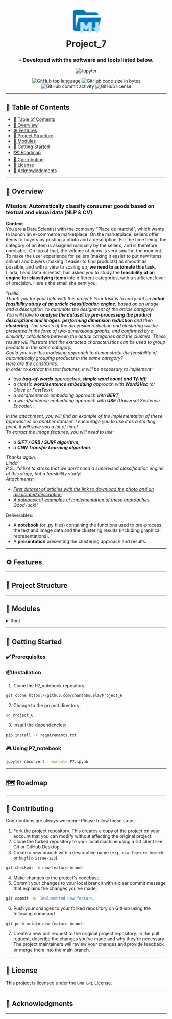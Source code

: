 <div align="center">
<h1 align="center">
<img src="https://raw.githubusercontent.com/PKief/vscode-material-icon-theme/ec559a9f6bfd399b82bb44393651661b08aaf7ba/icons/folder-markdown-open.svg" width="100" />
<br>Project_7
</h1>
<h3>◦ Developed with the software and tools listed below.</h3>

<p align="center">
<img src="https://img.shields.io/badge/Jupyter-F37626.svg?style&logo=Jupyter&logoColor=white" alt="Jupyter" />
</p>
<img src="https://img.shields.io/github/languages/top/chanthbouala/Project_6?style&color=5D6D7E" alt="GitHub top language" />
<img src="https://img.shields.io/github/languages/code-size/chanthbouala/Project_6?style&color=5D6D7E" alt="GitHub code size in bytes" />
<img src="https://img.shields.io/github/commit-activity/m/chanthbouala/Project_6?style&color=5D6D7E" alt="GitHub commit activity" />
<img src="https://img.shields.io/github/license/chanthbouala/Project_6?style&color=5D6D7E" alt="GitHub license" />
</div>

---

## 📒 Table of Contents
- [📒 Table of Contents](#-table-of-contents)
- [📍 Overview](#-overview)
- [⚙️ Features](#-features)
- [📂 Project Structure](#project-structure)
- [🧩 Modules](#modules)
- [🚀 Getting Started](#-getting-started)
- [🗺 Roadmap](#-roadmap)
- [🤝 Contributing](#-contributing)
- [📄 License](#-license)
- [👏 Acknowledgments](#-acknowledgments)

---


## 📍 Overview

### Mission: Automatically classify consumer goods based on textual and visual data (NLP & CV)
**Context**  
You are a Data Scientist with the company "Place de marché", which wants to launch an e-commerce marketplace. On the marketplace, sellers offer items to buyers by posting a photo and a description. For the time being, the category of an item is assigned manually by the sellers, and is therefore unreliable. On top of that, the volume of items is very small at the moment. To make the user experience for sellers (making it easier to put new items online) and buyers (making it easier to find products) as smooth as possible, and with a view to scaling up, **we need to automate this task**.  
Linda, Lead Data Scientist, has asked you to study the **feasibility of an engine for classifying items** into different categories, with a sufficient level of precision. Here's the email she sent you:  

"_Hello_,  
_Thank you for your help with this project! Your task is to carry out an **initial feasibility study of an article classification engine**, based on an image and a description, to automate the assignment of the article category.  
You will have to **analyse the dataset** by **pre-processing the product descriptions and images**, **performing dimension reduction** and then **clustering**. The results of the dimension reduction and clustering will be presented in the form of two-dimensional graphs, and confirmed by a similarity calculation between the actual categories and the clusters. These results will illustrate that the extracted characteristics can be used to group products in the same category.  
Could you use this modelling approach to demonstrate the feasibility of automatically grouping products in the same category?_  
_Here are the constraints:_  
  _In order to extract the text features, it will be necessary to implement:_  
  - _two **bag-of-words** approaches, **simple word count and Tf-idf**;_
  - _a classic **word/sentence embedding** approach with **Word2Vec** (or Glove or FastText);_
  - _a word/sentence embedding approach with **BERT**;_
  - _a word/sentence embedding approach with **USE** (Universal Sentence Encoder)._  

_In the attachment, you will find an example of the implementation of these approaches on another dataset. I encourage you to use it as a starting point, it will save you a lot of time!  
  To extract the image features, you will need to use:_ 
  - _a **SIFT / ORB / SURF algorithm**;_
  - _a **CNN Transfer Learning algorithm**._  

_Thanks again,  
Linda  
P.S.: I'd like to stress that we don't need a supervised classification engine at this stage, but a feasibility study!  
Attachments:_  
 - _[First dataset of articles with the link to download the photo and an associated description](https://s3-eu-west-1.amazonaws.com/static.oc-static.com/prod/courses/files/Parcours_data_scientist/Projet+-+Textimage+DAS+V2/Dataset+projet+pre%CC%81traitement+textes+images.zip)_  
 - _[A notebook of examples of implementation of these approaches](https://s3.eu-west-1.amazonaws.com/course.oc-static.com/projects/Data_Scientist_P6/Exemple_Tweets_Feature-extraction_Sentence+Embedding_V1.1.ipynb)  
Good luck!"_  

Deliverables:  
  - A **notebook** (or .py files) containing the functions used to pre-process the text and image data and the clustering results (including graphical representations). 
  - A **presentation** presenting the clustering approach and results.

---

## ⚙️ Features


---


## 📂 Project Structure




---

## 🧩 Modules

<details closed><summary>Root</summary>

| File                                                                       | Summary                                 |
| ---                                                                        | ---                                     |
| [P7.ipynb](https://github.com/chanthbouala/P7_notebook/blob/main/P7.ipynb) | Prompt exceeds max token limit: 872857. |

</details>

---

## 🚀 Getting Started

### ✔️ Prerequisites


### 📦 Installation

1. Clone the P7_notebook repository:
```sh
git clone https://github.com/chanthbouala/Project_6
```

2. Change to the project directory:
```sh
cd Project_6
```

3. Install the dependencies:
```sh
pip install -r requirements.txt
```

### 🎮 Using P7_notebook

```sh
jupyter nbconvert --execute P7.ipynb
```

---


## 🗺 Roadmap

---

## 🤝 Contributing

Contributions are always welcome! Please follow these steps:
1. Fork the project repository. This creates a copy of the project on your account that you can modify without affecting the original project.
2. Clone the forked repository to your local machine using a Git client like Git or GitHub Desktop.
3. Create a new branch with a descriptive name (e.g., `new-feature-branch` or `bugfix-issue-123`).
```sh
git checkout -b new-feature-branch
```
4. Make changes to the project's codebase.
5. Commit your changes to your local branch with a clear commit message that explains the changes you've made.
```sh
git commit -m 'Implemented new feature.'
```
6. Push your changes to your forked repository on GitHub using the following command
```sh
git push origin new-feature-branch
```
7. Create a new pull request to the original project repository. In the pull request, describe the changes you've made and why they're necessary.
The project maintainers will review your changes and provide feedback or merge them into the main branch.

---

## 📄 License

This project is licensed under the `GNU GPL` License. 

---

## 👏 Acknowledgments


---

